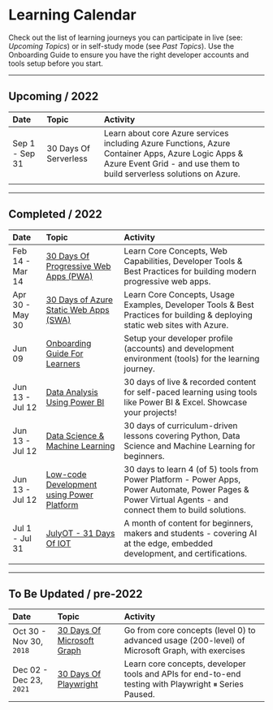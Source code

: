 # Learning Calendar

Check out the list of learning journeys you can participate in live (see: _Upcoming Topics_) or in self-study mode (see _Past Topics_). Use the Onboarding Guide to ensure you have the right developer accounts and tools setup before you start.

---

## Upcoming / 2022

| Date | Topic | Activity |
|:---|:---|:---|
| Sep 1 - Sep 31 | 30 Days Of Serverless | Learn about core Azure services including Azure Functions, Azure Container Apps, Azure Logic Apps & Azure Event Grid - and use them to build serverless solutions on Azure. |
| | | |

---

## Completed / 2022

| Date | Topic | Activity |
|:---|:---|:---|
| Feb 14 - Mar 14 | [30 Days Of Progressive Web Apps (PWA)](https://aka.ms/30DaysOfPWA) | Learn Core Concepts, Web Capabilities, Developer Tools & Best Practices for building modern progressive web apps. |
| Apr 30 - May 30 | [30 Days of Azure Static Web Apps (SWA)](https://aka.ms/30DaysOf/SWA) | Learn Core Concepts, Usage Examples, Developer Tools & Best Practices for building & deploying static web sites with Azure. |
| Jun 09 | [Onboarding Guide For Learners](https://aka.ms/30DLOnboardingRecap)| Setup your developer profile (accounts) and development environment (tools) for the learning journey. |
|Jun 13 - Jul 12 | [Data Analysis Using Power BI](https://aka.ms/30DLDATLandingPage) | 30 days of live & recorded content for self-paced learning  using tools like Power BI & Excel. Showcase your projects!|
|Jun 13 - Jul 12 | [Data Science & Machine Learning](https://aka.ms/30DLDSLandingPage) | 30 days of curriculum-driven lessons covering Python, Data Science and Machine Learning for beginners.|
| Jun 13 - Jul 12 | [Low-code Development using Power Platform](https://aka.ms/30DLPPLandingPage) | 30 days to learn 4 (of 5) tools from Power Platform - Power Apps, Power Automate, Power Pages & Power Virtual Agents - and connect them to build solutions. |
| Jul 1 - Jul 31 | [JulyOT - 31 Days Of IOT](https://julyot.dev) | A month of content for beginners, makers and students - covering AI at the edge, embedded development, and certifications. |
| | | |

---

## To Be Updated / pre-2022

| Date | Topic | Activity |
|:---|:---|:---|
| Oct 30 - Nov 30, `2018` | [30 Days Of Microsoft Graph](https://devblogs.microsoft.com/microsoft365dev/announcing-30-days-of-microsoft-graph-blog-series/) | Go from core concepts (level 0) to advanced usage (200-level) of Microsoft Graph, with exercises |
| Dec 02 - Dec 23, `2021` | [30 Days Of Playwright](https://aka.ms/30DaysOf/Playwright) | Learn core concepts, developer tools and APIs for end-to-end testing with Playwright ⏸ Series Paused. |
